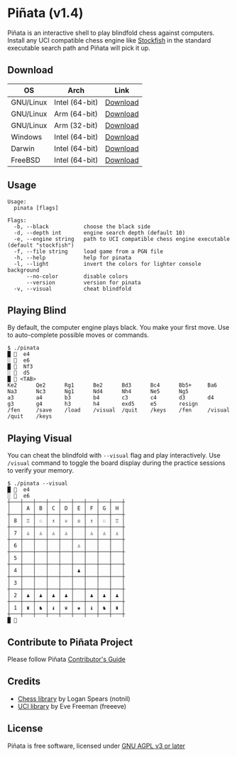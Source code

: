 # Piñata (v1.4)
Piñata is an interactive shell to play blindfold chess against computers. Install any UCI compatible chess engine like [Stockfish](https://stockfishchess.org/download/) in the standard executable search path and Piñata will pick it up.

## Download
| OS         | Arch           | Link                                                                                                   |
| ---------- | --------       | ------                                                                                                 |
| GNU/Linux  | Intel (64-bit) | [Download](https://github.com/abperiasamy/pinata/releases/download/v1.4/pinata_1.4_linux_x64.tar.gz)   |
| GNU/Linux  | Arm (64-bit)   | [Download](https://github.com/abperiasamy/pinata/releases/download/v1.4/pinata_1.4_linux_a64.tar.gz)   |
| GNU/Linux  | Arm (32-bit)   | [Download](https://github.com/abperiasamy/pinata/releases/download/v1.4/pinata_1.4_linux_a32v7.tar.gz) |
| Windows    | Intel (64-bit) | [Download](https://github.com/abperiasamy/pinata/releases/download/v1.4/pinata_1.4_windows_x64.zip)    |
| Darwin     | Intel (64-bit) | [Download](https://github.com/abperiasamy/pinata/releases/download/v1.4/pinata_1.4_darwin_x64.tar.gz)  |
| FreeBSD    | Intel (64-bit) | [Download](https://github.com/abperiasamy/pinata/releases/download/v1.4/pinata_1.4_freebsd_x64.tar.gz) |

## Usage
```
Usage:
  pinata [flags]

Flags:
  -b, --black           choose the black side
  -d, --depth int       engine search depth (default 10)
  -e, --engine string   path to UCI compatible chess engine executable (default "stockfish")
  -f, --file string     load game from a PGN file
  -h, --help            help for pinata
  -l, --light           invert the colors for lighter console background
      --no-color        disable colors
      --version         version for pinata
  -v, --visual          cheat blindfold
```

## Playing Blind
By default, the computer engine plays black. You make your first move. Use <TAB> to auto-complete possible moves or commands.
```
$ ./pinata 
█ 🙇  e4
░ 🤖  e6
█ 🙇  Nf3 
░ 🤖  d5
█ 🙇 <TAB>
Ke2      Qe2      Rg1      Be2      Bd3      Bc4      Bb5+     Ba6      Na3      Nc3      Ng1      Nd4      Nh4      Ne5      Ng5      
a3       a4       b3       b4       c3       c4       d3       d4       g3       g4       h3       h4       exd5     e5       resign   
/fen     /save    /load    /visual  /quit    /keys    /fen     /visual  /quit    /keys
```
## Playing Visual
You can cheat the blindfold with `--visual` flag and play interactively. Use `/visual` command to toggle the board display during the practice sessions to verify your memory.
```
$ ./pinata --visual
█ 🙇  e4
░ 🤖  e6
┼───┼───┼───┼───┼───┼───┼───┼───┼───┼
│   │ A │ B │ C │ D │ E │ F │ G │ H │
┼───┼───┼───┼───┼───┼───┼───┼───┼───┼
│ 8 │ ♖ │ ♘ │ ♗ │ ♕ │ ♔ │ ♗ │ ♘ │ ♖ │
┼───┼───┼───┼───┼───┼───┼───┼───┼───┼
│ 7 │ ♙ │ ♙ │ ♙ │ ♙ │   │ ♙ │ ♙ │ ♙ │
┼───┼───┼───┼───┼───┼───┼───┼───┼───┼
│ 6 │   │   │   │   │ ♙ │   │   │   │
┼───┼───┼───┼───┼───┼───┼───┼───┼───┼
│ 5 │   │   │   │   │   │   │   │   │
┼───┼───┼───┼───┼───┼───┼───┼───┼───┼
│ 4 │   │   │   │   │ ♟ │   │   │   │
┼───┼───┼───┼───┼───┼───┼───┼───┼───┼
│ 3 │   │   │   │   │   │   │   │   │
┼───┼───┼───┼───┼───┼───┼───┼───┼───┼
│ 2 │ ♟ │ ♟ │ ♟ │ ♟ │   │ ♟ │ ♟ │ ♟ │
┼───┼───┼───┼───┼───┼───┼───┼───┼───┼
│ 1 │ ♜ │ ♞ │ ♝ │ ♛ │ ♚ │ ♝ │ ♞ │ ♜ │
┼───┼───┼───┼───┼───┼───┼───┼───┼───┼
█ 🙇
```
## Contribute to Piñata Project
Please follow Piñata [Contributor's Guide](https://github.com/abperiasamy/pinata/blob/master/code_of_conduct.md)

## Credits
- [Chess library](https://github.com/notnil/chess) by Logan Spears (notnil)
- [UCI library](https://github.com/freeeve/uci) by Eve Freeman (freeeve)

## License
Piñata is free software, licensed under [GNU AGPL v3 or later](https://github.com/abperiasamy/pinata/blob/master/LICENSE)
